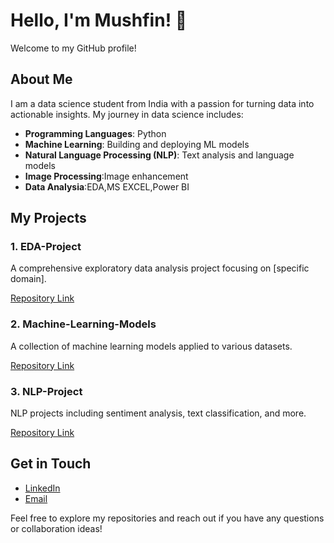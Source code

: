 # Hello, I'm Mushfin! 👋

Welcome to my GitHub profile!

## About Me

I am a data science student from India with a passion for turning data into actionable insights. My journey in data science includes:

- **Programming Languages**: Python
- **Machine Learning**: Building and deploying ML models
- **Natural Language Processing (NLP)**: Text analysis and language models
- **Image Processing**:Image enhancement
- **Data Analysia**:EDA,MS EXCEL,Power BI

## My Projects

### 1. EDA-Project
A comprehensive exploratory data analysis project focusing on [specific domain].

[Repository Link](https://github.com/yourusername/EDA-Project)

### 2. Machine-Learning-Models
A collection of machine learning models applied to various datasets.

[Repository Link](https://github.com/yourusername/Machine-Learning-Models)

### 3. NLP-Project
NLP projects including sentiment analysis, text classification, and more.

[Repository Link](https://github.com/yourusername/NLP-Project)

## Get in Touch

- [LinkedIn](https://www.linkedin.com/in/mushfin-pilakkal-870682289/)
- [Email](anuzmushfin25@gmail.com)

Feel free to explore my repositories and reach out if you have any questions or collaboration ideas!


